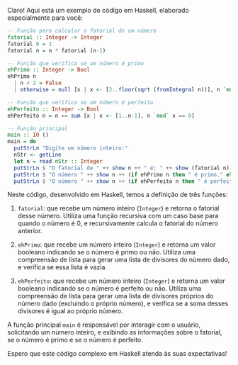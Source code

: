Claro! Aqui está um exemplo de código em Haskell, elaborado especialmente para você:

```haskell
-- Função para calcular o fatorial de um número
fatorial :: Integer -> Integer
fatorial 0 = 1
fatorial n = n * fatorial (n-1)

-- Função que verifica se um número é primo
ehPrimo :: Integer -> Bool
ehPrimo n
  | n < 2 = False
  | otherwise = null [x | x <- [2..floor(sqrt (fromIntegral n))], n `mod` x == 0]

-- Função que verifica se um número é perfeito
ehPerfeito :: Integer -> Bool
ehPerfeito n = n == sum [x | x <- [1..n-1], n `mod` x == 0]

-- Função principal
main :: IO ()
main = do
  putStrLn "Digite um número inteiro:"
  nStr <- getLine
  let n = read nStr :: Integer
  putStrLn $ "O fatorial de " ++ show n ++ " é: " ++ show (fatorial n)
  putStrLn $ "O número " ++ show n ++ (if ehPrimo n then " é primo." else " não é primo.")
  putStrLn $ "O número " ++ show n ++ (if ehPerfeito n then " é perfeito." else " não é perfeito.")
```

Neste código, desenvolvido em Haskell, temos a definição de três funções:

1. `fatorial`: que recebe um número inteiro (`Integer`) e retorna o fatorial desse número. Utiliza uma função recursiva com um caso base para quando o número é 0, e recursivamente calcula o fatorial do número anterior.

2. `ehPrimo`: que recebe um número inteiro (`Integer`) e retorna um valor booleano indicando se o número é primo ou não. Utiliza uma compreensão de lista para gerar uma lista de divisores do número dado, e verifica se essa lista é vazia.

3. `ehPerfeito`: que recebe um número inteiro (`Integer`) e retorna um valor booleano indicando se o número é perfeito ou não. Utiliza uma compreensão de lista para gerar uma lista de divisores próprios do número dado (excluindo o próprio número), e verifica se a soma desses divisores é igual ao próprio número.

A função principal `main` é responsável por interagir com o usuário, solicitando um número inteiro, e exibindo as informações sobre o fatorial, se o número é primo e se o número é perfeito.

Espero que este código complexo em Haskell atenda às suas expectativas!